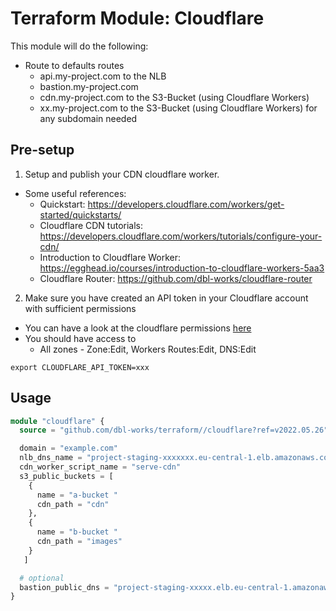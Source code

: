 # Terraform Module: Cloudflare

This module will do the following:

- Route to defaults routes
    - api.my-project.com to the NLB
    - bastion.my-project.com
    - cdn.my-project.com to the S3-Bucket (using Cloudflare Workers)
    - xx.my-project.com to the S3-Bucket (using Cloudflare Workers) for any subdomain needed

## Pre-setup
1. Setup and publish your CDN cloudflare worker.
- Some useful references:
  - Quickstart: https://developers.cloudflare.com/workers/get-started/quickstarts/
  - Cloudflare CDN tutorials: https://developers.cloudflare.com/workers/tutorials/configure-your-cdn/
  - Introduction to Cloudflare Worker: https://egghead.io/courses/introduction-to-cloudflare-workers-5aa3
  - Cloudflare Router: https://github.com/dbl-works/cloudflare-router

2. Make sure you have created an API token in your Cloudflare account with sufficient permissions
- You can have a look at the cloudflare permissions [here](https://developers.cloudflare.com/api/tokens/create/permissions/)
- You should have access to
  - All zones - Zone:Edit, Workers Routes:Edit, DNS:Edit


```shell
export CLOUDFLARE_API_TOKEN=xxx
```


## Usage

```terraform
module "cloudflare" {
  source = "github.com/dbl-works/terraform//cloudflare?ref=v2022.05.26"

  domain = "example.com"
  nlb_dns_name = "project-staging-xxxxxxx.eu-central-1.elb.amazonaws.com"
  cdn_worker_script_name = "serve-cdn"
  s3_public_buckets = [
    {
      name = "a-bucket "
      cdn_path = "cdn"
    },
    {
      name = "b-bucket "
      cdn_path = "images"
    }
   ]

  # optional
  bastion_public_dns = "project-staging-xxxxx.elb.eu-central-1.amazonaws.com"
}
```
